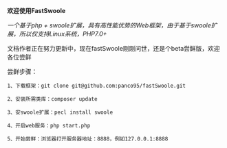 **欢迎使用FastSwoole**

_一个基于php + swoole扩展，具有高性能优势的Web框架，由于基于swoole扩展，所以仅支持Linux系统，PHP7.0+_


文档作者正在努力更新中，现在fastSwoole刚刚问世，还是个beta尝鲜版，欢迎各位尝鲜


尝鲜步骤：

`1、下载框架：git clone git@github.com:panco95/fastSwoole.git`

`2、安装所需类库：composer update`

`3、安swoole扩展：pecl install swoole`

`4、开启web服务：php start.php`

`5、开始尝鲜：浏览器打开服务器地址：8888，例如127.0.0.1:8888`

